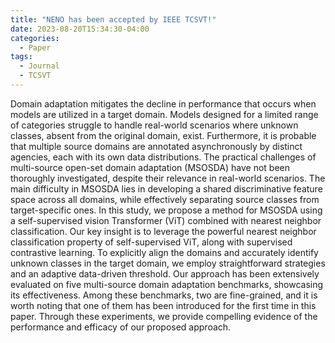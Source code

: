 ```yaml
---
title: "NENO has been accepted by IEEE TCSVT!"
date: 2023-08-20T15:34:30-04:00
categories:
  - Paper
tags:
  - Journal
  - TCSVT
---
```


Domain adaptation mitigates the decline in performance that occurs when models are utilized in a target domain. Models designed for a limited range of categories struggle to handle real-world scenarios where unknown classes, absent from the original domain, exist.
Furthermore, it is probable that multiple source domains are annotated asynchronously by distinct agencies, each with its own data distributions.
The practical challenges of multi-source open-set domain adaptation (MSOSDA) have not been thoroughly investigated, despite their relevance in real-world scenarios. The main difficulty in MSOSDA lies in developing a shared discriminative feature space across all domains, while effectively separating source classes from target-specific ones. In this study, we propose a method for MSOSDA using a self-supervised vision Transformer (ViT) combined with nearest neighbor classification. Our key insight is to leverage the powerful nearest neighbor classification property of self-supervised ViT, along with supervised contrastive learning. To explicitly align the domains and accurately identify unknown classes in the target domain, we employ straightforward strategies and an adaptive data-driven threshold.
Our approach has been extensively evaluated on five multi-source domain adaptation benchmarks, showcasing its effectiveness. Among these benchmarks, two are fine-grained, and it is worth noting that one of them has been introduced for the first time in this paper. Through these experiments, we provide compelling evidence of the performance and efficacy of our proposed approach.
